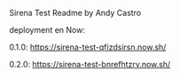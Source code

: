 Sirena Test Readme by Andy Castro

deployment en Now:

0.1.0: https://sirena-test-qfizdsirsn.now.sh/

0.2.0: https://sirena-test-bnrefhtzrv.now.sh/
